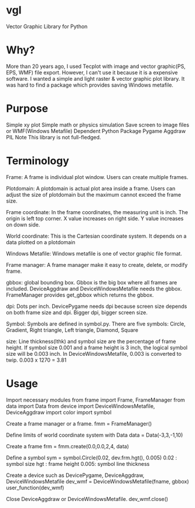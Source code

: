 # vgl
Vector Graphic Library for Python

# Why?
More than 20 years ago, I used Tecplot with image and vector graphic(PS, EPS, WMF) file export. 
However, I can't use it because it is a expensive software. I wanted a simple and light raster & vector graphic plot library.
It was hard to find a package which provides saving Windows metafile. 

# Purpose
Simple xy plot
Simple math or physics simulation
Save screen to image files or WMF(Windows Metafile)
Dependent Python Package
Pygame
Aggdraw
PIL
Note
This library is not full-fledged.

# Terminology
Frame:
A frame is individual plot window.
Users can create multiple frames.

Plotdomain:
A plotdomain is actual plot area inside a frame.
Users can adjust the size of plotdomain but the maximum cannot exceed the frame size.

Frame coordinate:
In the frame coordinates, the measuring unit is inch.
The origin is left top corner.
X value increases on right side.
Y value increases on down side.

World coordinate:
This is the Cartesian coordinate system. It depends on a data plotted on a plotdomain

Windows Metafile:
Windows metafile is one of vector graphic file format.

Frame manager:
A frame manager make it easy to create, delete, or modify frame.

gbbox:
global bounding box. Gbbox is the big box where all frames are included.
DeviceAggdraw and DeviceWindowsMetafile needs the gbbox.
FrameManager provides get_gbbox which returns the gbbox.

dpi:
Dots per inch. DevicePygame needs dpi because screen size depends on both frame size and dpi.
Bigger dpi, bigger screen size.

Symbol:
Symbols are defined in symbol.py.
There are five symbols: Circle, Gradient, Right triangle, Left triangle, Diamond, Square

size:
Line thickness(lthk) and symbol size are the percentage of frame height.
If symbol size 0.001 and a frame height is 3 inch, the logical symbol size will be 0.003 inch.
In DeviceWindowsMetafile, 0.003 is converted to twip.
0.003 x 1270 = 3.81

# Usage
Import necessary modules
from frame import Frame, FrameManager
from data import Data
from device import DeviceWindowsMetafile, DeviceAggdraw
import color
import symbol

Create a frame manager or a frame.
fmm = FrameManager()

Define limits of world coordinate system with Data
data = Data(-3,3,-1,10)

Create a frame
frm = fmm.create(0.0,0.0,2,4, data)

Define a symbol
sym = symbol.Circle(0.02, dev.frm.hgt(), 0.005)
0.02 : symbol size
hgt : frame height
0.005: symbol line thickness

Create a device such as DevicePygame, DeviceAggdraw, DeviceWindowsMetafile
dev_wmf = DeviceWindowsMetafile(fname, gbbox)
user_function(dev_wmf)

Close DeviceAggdraw or DeviceWindowsMetafile.
dev_wmf.close()
